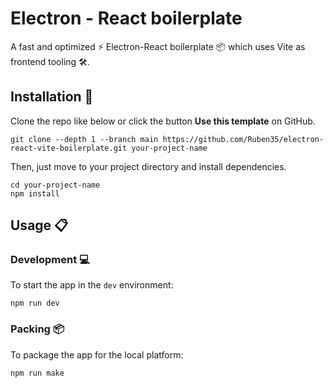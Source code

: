 # Electron - React boilerplate

A fast and optimized ⚡️ Electron-React boilerplate 📦 which uses Vite as frontend tooling 🛠️.

## Installation :wrench:

Clone the repo like below or click the button **Use this template** on GitHub.
```
git clone --depth 1 --branch main https://github.com/Ruben35/electron-react-vite-boilerplate.git your-project-name
```

Then, just move to your project directory and install dependencies.
```
cd your-project-name
npm install
```

## Usage :clipboard:
### Development :computer:
To start the app in the `dev` environment:
```
npm run dev
```
### Packing :package:
To package the app for the local platform:
```
npm run make
```